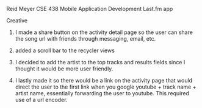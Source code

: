 Reid Meyer
CSE 438 Mobile Application Development
Last.fm app

Creative
1. I made a share button on the activity detail page so the user can share the song url with friends through messaging, email, etc. 

2. added a scroll bar to the recycler views

3. I decided to add the artist to the top tracks and results fields since I thought it would be more user friendly.

4. I lastly made it so there would be a link on the activity page that would direct the user to the first link when you google youtube + track name + artist name, essentially forwarding the user to youtube. This required use of a url encoder.
